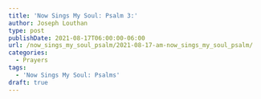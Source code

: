 ```yaml
---
title: 'Now Sings My Soul: Psalm 3:'
author: Joseph Louthan
type: post
publishDate: 2021-08-17T06:00:00-06:00
url: /now_sings_my_soul_psalm/2021-08-17-am-now_sings_my_soul_psalm/
categories:
  - Prayers
tags:
  - 'Now Sings My Soul: Psalms'
draft: true
---
```

<pre>
<div style="font-variant: small-caps;">

</div>

</pre>
